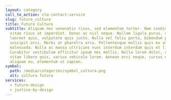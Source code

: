 ```yaml
---
layout: category
call_to_action: cta-contact-service
slug: future_culture
title: Future Culture
subtitle: Aliquam nec venenatis risus, sed elementum tortor. Nam condimentum
  vitae risus at imperdiet. Donec ac nisl neque. Nullam ligula purus, cursus vel
  laoreet quis, vulputate quis justo. Nulla vel felis porta, bibendum purus ut,
  suscipit orci. Morbi at pharetra arcu. Pellentesque mollis quis ex at
  malesuada. Nulla ac massa ultricies nunc interdum interdum quis et libero.
  Curabitur vestibulum efficitur ipsum nec mollis. Nulla lorem dolor, congue
  vitae libero quis, varius vehicula lorem. Aenean orci neque, cursus non
  aliquam eu, elementum ut sapien.
symbol:
  path: /media/categories/symbol_cultura.png
  alt: cultura futura
services:
  - future-design
  - justice-by-design
---
```

